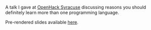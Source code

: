 A talk I gave at [OpenHack Syracuse](http://openhack.github.io/syracuse/) discussing reasons you should definitely learn more than one programming language.

Pre-rendered slides available [here](https://speakerdeck.com/dbgrandi/learning-your-nth-language).

